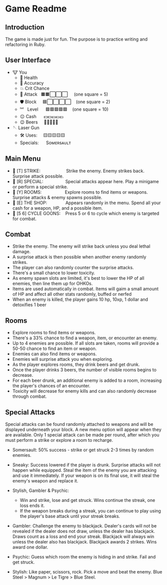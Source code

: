 # Game Readme

## Introduction
The game is made just for fun. The purpose is to practice writing and refactoring in Ruby.

## User Interface
- 🐮 You
  - 💓 Health
  - 🎯 Accuracy
  - 💥 Crit Chance
  - 💢 Attack     $~$    🟧🟧⬜⬜⬜     $~~~$ (one square = 5)
  - 🛡️ Block      $~~~$   🟦⬜⬜⬜⬜    $~~$ (one square = 2)
  - ˡᵛˡ $~$ Level $~~~~$  🟩🟩🟩🟪🟪    $~~$  (one square = 10)
  - 😐 Cash       $~~~~$  💵💵💷💷💷
  - 😉 Beers      $~~~$  🍺🫙🫙🫙🫙
- 🪡 Laser Gun
  - 🛠️ Uses:     $~~~$   🟨🟨🟨🟨🟨
  - Specials:    $~~~~$   Sᴏᴍᴇʀsᴀᴜʟᴛ

## Main Menu
- 🥷 [T] STRIKE:        $~~~~~~~~~~~~~~~~~~~$ Strike the enemy. Enemy strikes back. Surprise attack possible.
- 🐬 [R] SPECIAL:       $~~~~~~~~~~~~~~~~$    Special attacks appear here. Play a minigame or perform a special strike.
- 💨 [Y] ROOMS:         $~~~~~~~~~~~~~~~~~$   Explore rooms to find items or weapons. Surprise attacks & enemy spawns possible.
- 🛒 [E] THE SHOP:      $~~~~~~~~~~~~~$       Appears randomly in the menu. Spend all your cash for a weapon, HP, and a possible item.
- 🎯 [5 6] CYCLE GOONS: $~~$                  Press 5 or 6 to cycle which enemy is targeted for combat.

## Combat
- Strike the enemy. The enemy will strike back unless you deal lethal damage.
- A surprise attack is then possible when another enemy randomly strikes.
- The player can also randomly counter the surprise attacks.
- There's a small chance to lower toxicity.
- As enemy spawn slots are limited, it's best to lower the HP of all enemies, then line them up for OHKOs.
- Items are used automatically in combat. Items will gaim a small amount of HP and affect all other stats randomly, buffed or nerfed
- When an enemy is killed, the player gains 10 hp, 10xp, 1 dollar and detoxifies 1 beer

## Rooms
- Explore rooms to find items or weapons.
- There's a 33% chance to find a weapon, item, or encounter an enemy.
- Up to 4 enemies are possible. If all slots are taken, rooms will provide a 50-50 chance to find an item or weapon.
- Enemies can also find items or weapons.
- Enemies will surprise attack you when exploring.
- As the player explores rooms, they drink beers and get drunk.
- Once the player drinks 3 beers, the number of visible rooms begins to decrease.
- For each beer drunk, an additional enemy is added to a room, increasing the player's chances of an encounter.
- Toxicity will decrease for enemy kills and can also randomly decrease through combat.

## Special Attacks
Special attacks can be found randomly attached to weapons and will be displayed underneath your block. A new menu option will appear when they are available. Only 1 special attack can be made per round, after which you must perform a strike or explore a room to recharge.

- Somersault: 50% success - strike or get struck 2-3 times by random enemies.
- Sneaky: Success lowered if the player is drunk. Surprise attacks will not happen while equipped. Steal the item of the enemy you are attacking and use it immediately. If your weapon is on its final use, it will steal the enemy's weapon and replace it.

- Stylish, Gambler & Psychic:
  - Win and strike, lose and get struck. Wins continue the streak, one loss ends it.
  - If the weapon breaks during a streak, you can continue to play using the player's base attack until your streak breaks.

- Gambler: Challenge the enemy to blackjack. Dealer's cards will not be revealed if the dealer does not draw, unless the dealer has blackjack. Draws count as a loss and end your streak. Blackjack will always win unless the dealer also has blackjack. Blackjack awards 2 strikes. Wins award one dollar.

- Psychic: Guess which room the enemy is hiding in and strike. Fail and get struck.
- Stylish: Like paper, scissors, rock. Pick a move and beat the enemy. Blue Steel > Magnum > Le Tigre > Blue Steel.
